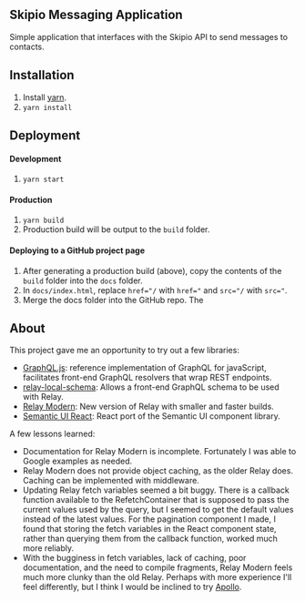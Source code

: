 ## Skipio Messaging Application

Simple application that interfaces with the Skipio API to send messages to contacts.

## Installation
1. Install [yarn](https://yarnpkg.com/lang/en/docs/install/).
1. ```yarn install```

## Deployment
#### Development 
1. ```yarn start```

#### Production
1. ```yarn build```
1. Production build will be output to the `build` folder.

#### Deploying to a GitHub project page
1. After generating a production build (above), copy the contents of the `build` 
   folder into the `docs` folder.
1. In `docs/index.html`, replace `href="/` with `href="` and `src="/` with `src="`.
1. Merge the docs folder into the GitHub repo. The 

## About
This project gave me an opportunity to try out a few libraries:
- [GraphQL.js](https://github.com/graphql/graphql-js): 
  reference implementation of GraphQL for javaScript, facilitates front-end
  GraphQL resolvers that wrap REST endpoints.
- [relay-local-schema](https://github.com/relay-tools/relay-local-schema): 
  Allows a front-end GraphQL schema to be used with Relay.
- [Relay Modern](https://facebook.github.io/relay/docs/relay-modern.html): 
  New version of Relay with smaller and faster builds.
- [Semantic UI React](https://react.semantic-ui.com): React port of the
  Semantic UI component library.
   
A few lessons learned:
- Documentation for Relay Modern is incomplete. Fortunately I was able to 
  Google examples as needed.
- Relay Modern does not provide object caching, as the older Relay does. 
  Caching can be implemented with middleware.
- Updating Relay fetch variables seemed a bit buggy. There is a callback 
  function available to the RefetchContainer that is supposed to pass the
  current values used by the query, but I seemed to get the default values 
  instead of the latest values. For the pagination component I made, I 
  found that storing the fetch variables in the React component state,
  rather than querying them from the callback function, worked much more 
  reliably.
- With the bugginess in fetch variables, lack of caching, poor documentation,
  and the need to compile fragments, Relay Modern feels much more clunky
  than the old Relay. Perhaps with more experience I'll feel differently, but
  I think I would be inclined to try [Apollo](http://dev.apollodata.com/).
